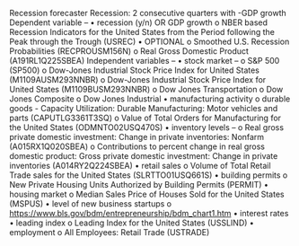 Recession forecaster
Recession: 2 consecutive quarters with -GDP growth
Dependent variable – 
•	recession (y/n) OR GDP growth
o	NBER based Recession Indicators for the United States from the Period following the Peak through the Trough (USREC)	
•	OPTIONAL
o	Smoothed U.S. Recession Probabilities (RECPROUSM156N)
o	Real Gross Domestic Product (A191RL1Q225SBEA)
Independent variables – 
•	stock market – 
o	S&P 500 (SP500)
o	Dow-Jones Industrial Stock Price Index for United States (M1109AUSM293NNBR)
o	Dow-Jones Industrial Stock Price Index for United States (M1109BUSM293NNBR)
o	Dow Jones Transportation 
o	Dow Jones Composite
o	Dow Jones Industrial
•	manufacturing activity 
o	durable goods - Capacity Utilization: Durable Manufacturing: Motor vehicles and parts (CAPUTLG3361T3SQ)
o	Value of Total Orders for Manufacturing for the United States (ODMNTO02USQ470S)
•	inventory levels – 
o	Real gross private domestic investment: Change in private inventories: Nonfarm (A015RX1Q020SBEA)
o	Contributions to percent change in real gross domestic product: Gross private domestic investment: Change in private inventories (A014RY2Q224SBEA)
•	retail sales
o	Volume of Total Retail Trade sales for the United States (SLRTTO01USQ661S)
•	building permits
o	New Private Housing Units Authorized by Building Permits (PERMIT)
•	housing market
o	Median Sales Price of Houses Sold for the United States (MSPUS)
•	level of new business startups 
o	https://www.bls.gov/bdm/entrepreneurship/bdm_chart1.htm
•	interest rates
•	leading index
o	Leading Index for the United States (USSLIND)
•	employment
o	All Employees: Retail Trade (USTRADE)
